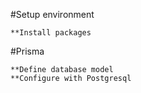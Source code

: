 #Setup environment

    **Install packages

#Prisma

    **Define database model
    **Configure with Postgresql
